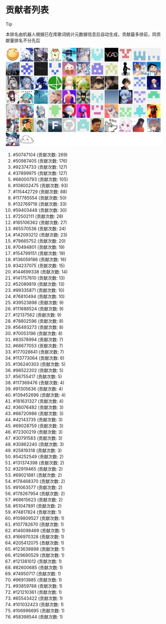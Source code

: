 # 贡献者列表

> [!TIP]
> 本排名由机器人根据已在库歌词统计元数据信息后自动生成，贡献最多排前，同贡献量排名不分先后

![贡献者头像画廊](./CONTRIBUTORS.svg)

1. #50747104 (贡献次数: 269)
2. #50987405 (贡献次数: 176)
3. #92374733 (贡献次数: 127)
4. #37899975 (贡献次数: 127)
5. #68000793 (贡献次数: 105)
6. #108002475 (贡献次数: 93)
7. #115442729 (贡献次数: 88)
8. #117785554 (贡献次数: 50)
9. #132769718 (贡献次数: 33)
10. #59403448 (贡献次数: 30)
11. #72502111 (贡献次数: 28)
12. #165106362 (贡献次数: 27)
13. #65570536 (贡献次数: 24)
14. #142093212 (贡献次数: 23)
15. #79665752 (贡献次数: 20)
16. #70494801 (贡献次数: 19)
17. #154799151 (贡献次数: 19)
18. #136059186 (贡献次数: 16)
19. #34237075 (贡献次数: 15)
20. #144699338 (贡献次数: 14)
21. #141757610 (贡献次数: 13)
22. #52089819 (贡献次数: 13)
23. #99335871 (贡献次数: 10)
24. #76810494 (贡献次数: 10)
25. #39523898 (贡献次数: 9)
26. #111688524 (贡献次数: 9)
27. #12137562 (贡献次数: 9)
28. #78802596 (贡献次数: 8)
29. #56493273 (贡献次数: 8)
30. #70053196 (贡献次数: 8)
31. #83578994 (贡献次数: 7)
32. #68677053 (贡献次数: 7)
33. #177028641 (贡献次数: 7)
34. #113773064 (贡献次数: 6)
35. #136240303 (贡献次数: 5)
36. #98522202 (贡献次数: 5)
37. #56755417 (贡献次数: 5)
38. #117369476 (贡献次数: 4)
39. #91305636 (贡献次数: 4)
40. #139452696 (贡献次数: 4)
41. #181631327 (贡献次数: 4)
42. #36076482 (贡献次数: 3)
43. #68720986 (贡献次数: 3)
44. #42143735 (贡献次数: 3)
45. #69028759 (贡献次数: 3)
46. #72300219 (贡献次数: 3)
47. #30791583 (贡献次数: 3)
48. #30862240 (贡献次数: 3)
49. #25819318 (贡献次数: 3)
50. #54252549 (贡献次数: 2)
51. #131374398 (贡献次数: 2)
52. #32919465 (贡献次数: 2)
53. #69021881 (贡献次数: 2)
54. #178468370 (贡献次数: 2)
55. #91063577 (贡献次数: 2)
56. #178267954 (贡献次数: 2)
57. #69615623 (贡献次数: 2)
58. #51047891 (贡献次数: 2)
59. #74817824 (贡献次数: 1)
60. #109809527 (贡献次数: 1)
61. #107782670 (贡献次数: 1)
62. #146098469 (贡献次数: 1)
63. #166970328 (贡献次数: 1)
64. #205412075 (贡献次数: 1)
65. #123639898 (贡献次数: 1)
66. #129690529 (贡献次数: 1)
67. #121381012 (贡献次数: 1)
68. #82600685 (贡献次数: 1)
69. #74950717 (贡献次数: 1)
70. #96913885 (贡献次数: 1)
71. #93859788 (贡献次数: 1)
72. #121210361 (贡献次数: 1)
73. #65543422 (贡献次数: 1)
74. #101032423 (贡献次数: 1)
75. #106996695 (贡献次数: 1)
76. #58398544 (贡献次数: 1)
